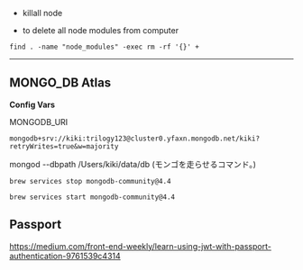 - killall node

- to delete all node modules from computer

```
find . -name "node_modules" -exec rm -rf '{}' +
```

---

## MONGO_DB Atlas

**Config Vars**

MONGODB_URI

```
mongodb+srv://kiki:trilogy123@cluster0.yfaxn.mongodb.net/kiki?retryWrites=true&w=majority
```

mongod --dbpath /Users/kiki/data/db (モンゴを走らせるコマンド。)

```
brew services stop mongodb-community@4.4

brew services start mongodb-community@4.4
```

## Passport

https://medium.com/front-end-weekly/learn-using-jwt-with-passport-authentication-9761539c4314
